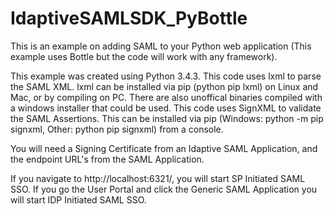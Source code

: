 # IdaptiveSAMLSDK_PyBottle

This is an example on adding SAML to your Python web application (This example uses Bottle but the code will work with any framework). 

This example was created using Python 3.4.3.
This code uses lxml to parse the SAML XML. lxml can be installed via pip (python pip lxml) on Linux and Mac, or by compiling on PC. There are also unoffical binaries compiled with a windows installer that could be used.
This code uses SignXML to validate the SAML Assertions. This can be installed via pip (Windows: python -m pip signxml, Other: python pip signxml) from a console.

You will need a Signing Certificate from an Idaptive SAML Application, and the endpoint URL's from the SAML Application.


If you navigate to http://localhost:6321/, you will start SP Initiated SAML SSO. If you go the User Portal and click the Generic SAML Application you will start IDP Initiated SAML SSO.

